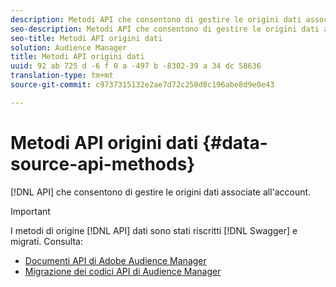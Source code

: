 ```yaml
---
description: Metodi API che consentono di gestire le origini dati associate all'account.
seo-description: Metodi API che consentono di gestire le origini dati associate all'account.
seo-title: Metodi API origini dati
solution: Audience Manager
title: Metodi API origini dati
uuid: 92 ab 725 d -6 f 0 a -497 b -8302-39 a 34 dc 58636
translation-type: tm+mt
source-git-commit: c9737315132e2ae7d72c250d8c196abe8d9e0e43

---
```



# Metodi API origini dati {#data-source-api-methods}

[!DNL API] che consentono di gestire le origini dati associate all&#39;account.

<!-- c_rest_data_sources.xml -->

>[!IMPORTANT]
>
>I metodi di origine [!DNL API] dati sono stati riscritti [!DNL Swagger] e migrati. Consulta:
>
>* [Documenti API di Adobe Audience Manager](https://bank.demdex.com/portal/swagger/index.html)
>* [Migrazione dei codici API di Audience Manager](../../api/api-swagger-migration.md)
>
